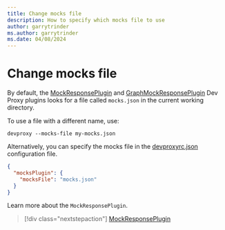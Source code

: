 ```yaml
---
title: Change mocks file
description: How to specify which mocks file to use
author: garrytrinder
ms.author: garrytrinder
ms.date: 04/08/2024
---
```


# Change mocks file

By default, the [MockResponsePlugin](../technical-reference/mockresponseplugin.md) and [GraphMockResponsePlugin](../technical-reference/graphmockresponseplugin.md) Dev Proxy plugins looks for a file called `mocks.json` in the current working directory.

To use a file with a different name, use:

```console
devproxy --mocks-file my-mocks.json
```

Alternatively, you can specify the mocks file in the [devproxyrc.json](../technical-reference/devproxyrc.md) configuration file.

```json
{
  "mocksPlugin": {
    "mocksFile": "mocks.json"
  }
}
```

Learn more about the `MockResponsePlugin`.

> [!div class="nextstepaction"]
> [MockResponsePlugin](../technical-reference/mockresponseplugin.md)
